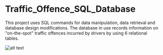 # Traffic_Offence_SQL_Database

This project uses SQL commands for data manipulation, data retrieval and database design modifications. The database in use records information on "on-the-spot" traffic offences incurred by drivers by using 6 relational tables.

![alt text](https://github.com/[aber0016]/[Traffic_Offence_SQL_Database]/blob/[main]/image.jpg?raw=true)
